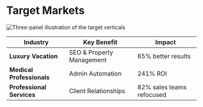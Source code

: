 # Target Markets

![Three-panel illustration of the target verticals](images/target-verticals.png)

| Industry | Key Benefit | Impact |
|----------|-------------|--------|
| **Luxury Vacation** | SEO & Property Management | 65% better results |
| **Medical Professionals** | Admin Automation | 241% ROI |
| **Professional Services** | Client Relationships | 82% sales teams refocused |
